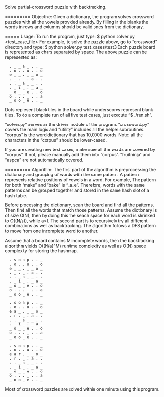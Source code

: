 Solve partial-crossword puzzle with backtracking.

=========
Objective:
Given a dictionary, the program solves crossword puzzles with all the vowels provided already. By filling in the blanks the words in rows and columns should be valid ones from the dictionary.

=====
Usage:
To run the program, just type:
            $ python solver.py <test_case_file>
For example, to solve the puzzle above, go to “crossword” directory and type:
            $ python solver.py test_cases/test3
Each puzzle board is represented as chars separated by space. The above puzzle can be represented as:

      . _ _ a _ . . _
      . o . . u . . o
      e _ _ . _ _ o _
      . _ . _ . a . .
      . . _ a _ _ . .
      . _ i _ . _ a _
      _ o _ _ e . . o
      o . . . _ . . a
      _ o o _ e . . _

Dots represent black tiles in the board while underscores represent blank tiles.
To do a complete run of all five test cases, just execute “$ ./run.sh”.

“solver.py” serves as the driver module of the program. “crossword.py” covers the main logic and “utility” includes all the helper subroutines. “corpus” is the word dictionary that has 10,0000 words. Note: all the characters in the “corpus” should be lower-cased.

If you are creating new test cases, make sure all the words are covered by “corpus”. If not, please manually add them into “corpus”. “fruitninja” and “aspca” are not automatically covered. 

=========
Algorithm:
The first part of the algorithm is preprocessing the dictionary and grouping of words with the same pattern. A pattern represents relative positions of vowels in a word. For example, The pattern for both “make” and “bake” is “_a_e”. Therefore, words with the same patterns can be grouped together and stored in the same hash slot of a hash table.

Before processing the dictionary, scan the board and find all the patterns. Then find all the words that match those patterns. Assume the dictionary is of size O(N), then by doing this the seach space for each word is shrinked to O((N/a)), while a>1.
The second part is to recursively try all different combinations as well as backtracking. The algorithm follows a DFS pattern to move from one incomplete word to another.

Assume that a board contains M incomplete words, then the backtracking algorithm yields O((N/a)^M) runtime complexity as well as O(N) space complexity for storing the hashmap.
 
      . s o a p . . _
      . o . . u . . o
      e _ _ . _ _ o _
      . _ . _ . a . .
      . . _ a _ _ . .
      . _ i _ . _ a _
      _ o _ _ e . . o
      o . . . _ . . a
      _ o o _ e . . _
      
      . s o a p . . _
      . o . . u . . o
      e a _ . _ _ o _
      . r . _ . a . .
      . . _ a _ _ . .
      . _ i _ . _ a _
      _ o _ _ e . . o
      o . . . _ . . a
      _ o o _ e . . _
      
      . s o a p . . _
      . o . . u . . o
      e a r . _ _ o _
      . r . _ . a . .
      . . _ a _ _ . .
      . _ i _ . _ a _
      _ o _ _ e . . o
      o . . . _ . . a
      _ o o _ e . . _

Most of crossword puzzles are solved within one minute using this program.
